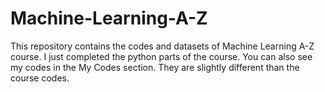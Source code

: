 # Machine-Learning-A-Z

This repository contains the codes and datasets of Machine Learning A-Z course. I just completed the python parts of the course. You can also see my codes in the My Codes section.
They are slightly different than the course codes.
